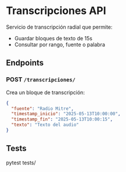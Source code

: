 # Transcripciones API

Servicio de transcripción radial que permite:

- Guardar bloques de texto de 15s
- Consultar por rango, fuente o palabra

## Endpoints

### POST `/transcripciones/`
Crea un bloque de transcripción:

```json
{
  "fuente": "Radio Mitre",
  "timestamp_inicio": "2025-05-13T10:00:00",
  "timestamp_fin": "2025-05-13T10:00:15",
  "texto": "Texto del audio"
}
```

## Tests
pytest tests/

